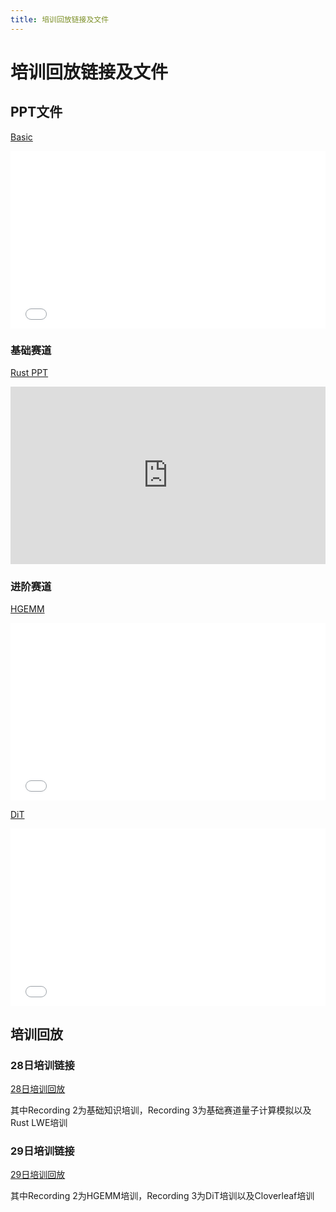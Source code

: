 ```yaml
---
title: 培训回放链接及文件
---
```


# 培训回放链接及文件

## PPT文件

[Basic](/ppt/basic.pdf)

<div style="width:100%; aspect-ratio:16/9; max-width:1000px; margin:auto;">
  <iframe 
    src="../../ppt/basic.pdf" 
    style="width:100%; height:100%; border:none; display:block;"
    allowfullscreen
  ></iframe>
</div>

### 基础赛道
[Rust PPT](https://chanbengz.github.io/slides/sustcsc-rs)

<div style="width:100%; aspect-ratio:16/9; max-width:1000px; margin:auto;">
  <iframe 
    src="https://chanbengz.github.io/slides/sustcsc-rs" 
    style="width:100%; height:100%; border:none; display:block;"
    allowfullscreen
  ></iframe>
</div>

<!-- [Cloverleaf](/ppt/cloverleaf) -->

### 进阶赛道

[HGEMM](/ppt/hgemm.pdf)

<div style="width:100%; aspect-ratio:16/9; max-width:1000px; margin:auto;">
  <iframe 
    src="../../ppt/hgemm.pdf" 
    style="width:100%; height:100%; border:none; display:block;"
    allowfullscreen
  ></iframe>
</div>

[DiT](/ppt/dit.pdf)

<div style="width:100%; aspect-ratio:16/9; max-width:1000px; margin:auto;">
  <iframe 
    src="../../ppt/dit.pdf" 
    style="width:100%; height:100%; border:none; display:block;"
    allowfullscreen
  ></iframe>
</div>

## 培训回放

### 28日培训链接

[28日培训回放](https://meeting.tencent.com/cw/N8pA96rX61)

其中Recording 2为基础知识培训，Recording 3为基础赛道量子计算模拟以及Rust LWE培训

### 29日培训链接

[29日培训回放](https://meeting.tencent.com/cw/NLzRAMQp39)

其中Recording 2为HGEMM培训，Recording 3为DiT培训以及Cloverleaf培训
